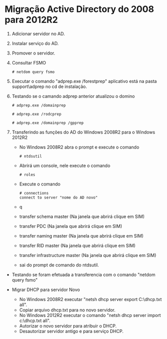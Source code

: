 # Migração Active Directory do 2008 para 2012R2

1. Adicionar servidor no AD.
2. Instalar serviço do AD.
3. Promover o servidor.
4. Consultar FSMO
    
    ```# netdom query fsmo```

5. Executar o comando "adprep.exe /forestprep" aplicativo está na pasta support\adprep no cd de instalação.
6. Testando se o camando adprep anterior atualizou o domino   

    ```# adprep.exe /domainprep```

    ```# adprep.exe /rodcprep```

    ```# adprep.exe /domainprep /gpprep```

7. Transferindo as funções do AD do Windows 2008R2 para o Windows 2012R2
    * No Windows 2008R2 abra o prompt e execute o comando 
    
      ```# ntdsutil ```

    * Abrirá um console, nele execute o comando 
    
      ```# roles```

    * Execute o comando

      ```
      # connections
      connect to server "nome do AD novo"
      ```
  
    * q 
    * transfer schema master (Na janela que abrirá clique em SIM)
    * transfer PDC (Na janela que abrirá clique em SIM)
    *  transfer naming master (Na janela que abrirá clique em SIM)
    *  transfer RID master (Na janela que abrirá clique em SIM)
    *  transfer infrastructure master (Na janela que abrirá clique em SIM)
    *  sai do prompt de comando do ntdsutil.
  
  *  Testando se foram efetuada a transferencia com o comando "netdom query fsmo"

  * Migrar DHCP para servidor Novo
     * No Windows 2008R2 executar "netsh dhcp server export C:\dhcp.txt all".
     * Copiar arquivo dhcp.txt para no novo servidor.
     * No Windows 2012R2 executar o comando "netsh dhcp server import c:\dhcp.txt all".
     * Autorizar o novo servidor para atribuir o DHCP.
     * Desautorizar servidor antigo e para serviço DHCP.
